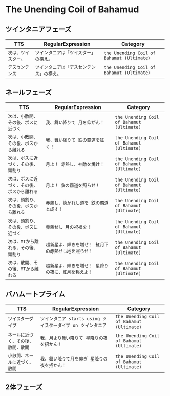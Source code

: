 # The Unending Coil of Bahamud

## ツインタニアフェーズ

| TTS | RegularExpression | Category |
| --- | --- | --- |
| `次は、ツイスター。` | `ツインタニアは「ツイスター」の構え。` | `the Unending Coil of Bahamut (Ultimate)` |
| `デスセンテンス` | `ツインタニアは「デスセンテンス」の構え。` | `the Unending Coil of Bahamut (Ultimate)` |

## ネールフェーズ

| TTS | RegularExpression | Category |
| --- | --- | --- |
| `次は、小散開、その後、ボスに近づく` | `我、舞い降りて 月を仰がん！` | `the Unending Coil of Bahamut (Ultimate)` |
| `次は、小散開、その後、ボスから離れる` | `我、舞い降りて 鉄の覇道を征く！` | `the Unending Coil of Bahamut (Ultimate)` |
| `次は、ボスに近づく、その後、頭割り` | `月よ！ 赤熱し、神敵を焼け！` | `the Unending Coil of Bahamut (Ultimate)` |
| `次は、ボスに近づく、その後、ボスから離れる` | `月よ！ 鉄の覇道を照らせ！` | `the Unending Coil of Bahamut (Ultimate)` |
| `次は、頭割り、その後、ボスから離れる` | `赤熱し、焼かれし道を 鉄の覇道と成す！` | `the Unending Coil of Bahamut (Ultimate)` |
| `次は、頭割り、その後、ボスに近づく` | `赤熱せし 月の祝福を！` | `the Unending Coil of Bahamut (Ultimate)` |
| `次は、MTから離れる、その後、頭割り` | `超新星よ、輝きを増せ！ 紅月下の赤熱せし地を照らせ！` | `the Unending Coil of Bahamut (Ultimate)` |
| `次は、散開、その後、MTから離れる` | `超新星よ、輝きを増せ！ 星降りの夜に、紅月を称えよ！` | `the Unending Coil of Bahamut (Ultimate)` |

## バハムートプライム

| TTS | RegularExpression | Category |
| --- | --- | --- |
| `ツイスターダイブ` | `ツインタニア starts using ツイスターダイブ on ツインタニア` | `the Unending Coil of Bahamut (Ultimate)` |
| `ネールに近づく、その後、散開、散開` | `我、月より舞い降りて 星降りの夜を招かん！` | `the Unending Coil of Bahamut (Ultimate)` |
| `小散開、ネールに近づく、散開` | `我、舞い降りて月を仰ぎ 星降りの夜を招かん！` | `the Unending Coil of Bahamut (Ultimate)` |

## 2体フェーズ